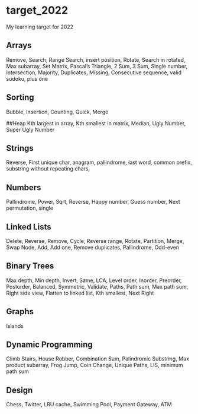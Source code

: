 # target_2022
My learning target for 2022


## Arrays
Remove, Search, Range Search, insert position, Rotate, Search in rotated, Max subarray, Set Matrix, Pascal’s Triangle, 2 Sum, 3 Sum, Single number, Intersection, Majority, Duplicates, Missing, Consecutive sequence, valid sudoku, plus one


## Sorting
Bubble, Insertion, Counting, Quick, Merge

##Heap
Kth largest in array, Kth smallest in matrix, Median, Ugly Number, Super Ugly Number


## Strings
Reverse, First unique char, anagram, pallindrome, last word, common prefix, substring without repeating chars,


## Numbers
Pallindrome, Power, Sqrt, Reverse, Happy number, Guess number, Next permutation, single

## Linked Lists
Delete, Reverse, Remove, Cycle, Reverse range, Rotate, Partition, Merge, Swap Node, Add, Add one, Remove duplicates, Pallindrome, Odd-even

## Binary Trees
Max depth, Min depth, Invert, Same, LCA, Level order, Inorder, Preorder, Postorder, Balanced, Symmetric, Validate, Paths, Path sum, Max path sum, Right side view, Flatten to linked list, Kth smallest, Next Right

## Graphs
Islands

## Dynamic Programming
Climb Stairs, House Robber, Combination Sum, Palindromic Substring, Max product subarray, Frog Jump, Coin Change, Unique Paths, LIS, minimum path sum

## Design
Chess, Twitter, LRU cache, Swimming Pool, Payment Gateway, ATM
